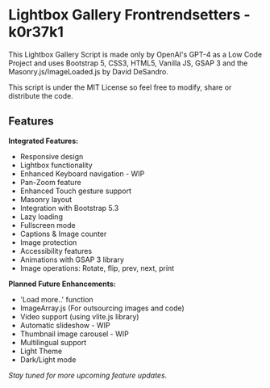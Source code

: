 # Lightbox Gallery Frontrendsetters - k0r37k1

This Lightbox Gallery Script is made only by OpenAI's GPT-4 as a Low Code Project and uses Bootstrap 5, CSS3, HTML5, Vanilla JS, GSAP 3 and the Masonry.js/ImageLoaded.js by David DeSandro.

This script is under the MIT License so feel free to modify, share or distribute the code.

## Features

**Integrated Features:**

- Responsive design
- Lightbox functionality
- Enhanced Keyboard navigation - WIP
- Pan-Zoom feature
- Enhanced Touch gesture support
- Masonry layout
- Integration with Bootstrap 5.3
- Lazy loading
- Fullscreen mode
- Captions & Image counter
- Image protection
- Accessibility features
- Animations with GSAP 3 library
- Image operations: Rotate, flip, prev, next, print

**Planned Future Enhancements:**

- 'Load more..' function
- ImageArray.js (For outsourcing images and code)
- Video support (using vlite.js library)
- Automatic slideshow - WIP
- Thumbnail image carousel - WIP
- Multilingual support
- Light Theme
- Dark/Light mode

_Stay tuned for more upcoming feature updates._
